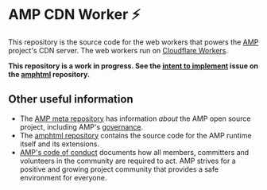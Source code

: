 # AMP CDN Worker ⚡

This repository is the source code for the web workers that powers the [AMP](https://amp.dev/) project's CDN server. The web workers run on [Cloudflare Workers](https://workers.cloudflare.com/).

**This repository is a work in progress. See the [intent to implement](https://github.com/ampproject/amphtml/issues/36152) issue on the [amphtml](https://github.com/ampproject/amphtml) repository.**

## Other useful information

-   The [AMP meta repository](https://github.com/ampproject/meta) has information _about_ the AMP open source project, including AMP's [governance](https://github.com/ampproject/meta/blob/main/GOVERNANCE.md).
-   The [amphtml repository](https://github.com/ampproject/amphtml) contains the source code for the AMP runtime itself and its extensions.
-   [AMP's code of conduct](https://github.com/ampproject/meta/blob/main/CODE_OF_CONDUCT.md) documents how all members, committers and volunteers in the community are required to act. AMP strives for a positive and growing project community that provides a safe environment for everyone.
